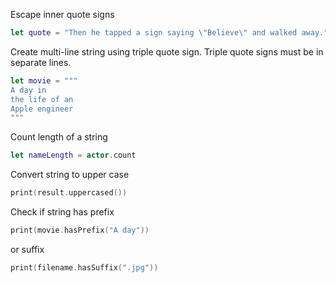 Escape inner quote signs
```swift
let quote = "Then he tapped a sign saying \"Believe\" and walked away."
```

Create multi-line string using triple quote sign. Triple quote signs must be in separate lines.
```swift
let movie = """
A day in
the life of an
Apple engineer
"""
```

Count length of a string
```swift
let nameLength = actor.count
```

Convert string to upper case
```swift
print(result.uppercased())
```

Check if string has prefix
```swift
print(movie.hasPrefix("A day"))
```
or suffix
```swift
print(filename.hasSuffix(".jpg"))
```
